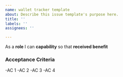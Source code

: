 ```yaml
---
name: wallet tracker template
about: Describe this issue template's purpose here.
title: ''
labels: ''
assignees: ''

---
```


As a **role** I can **capability** so that **received benefit**


### Acceptance Criteria

-AC 1
-AC 2
-AC 3
-AC 4
